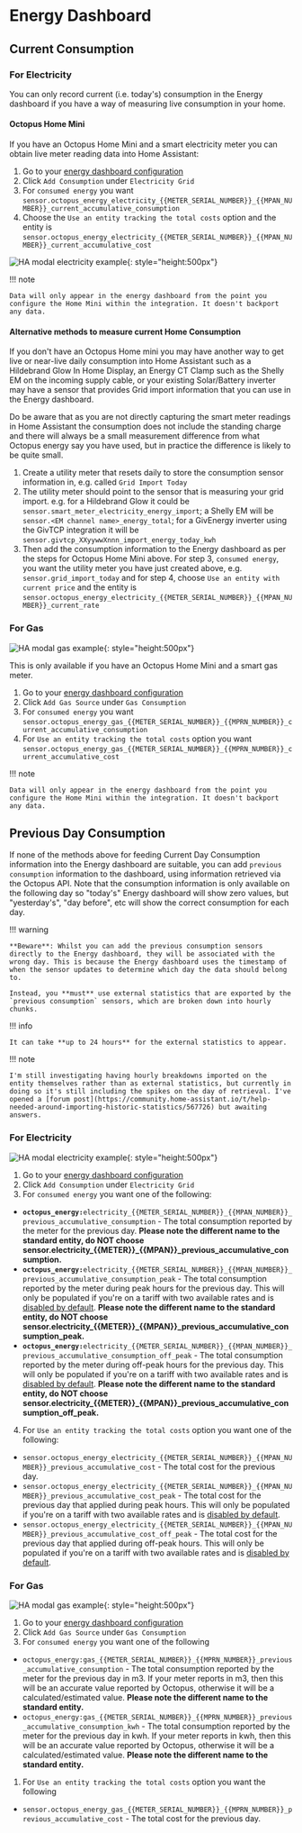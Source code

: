# Energy Dashboard

## Current Consumption

### For Electricity

You can only record current (i.e. today's) consumption in the Energy dashboard if you have a way of measuring live consumption in your home.

#### Octopus Home Mini

If you have an Octopus Home Mini and a smart electricity meter you can obtain live meter reading data into Home Assistant:

1. Go to your [energy dashboard configuration](https://my.home-assistant.io/redirect/config_energy/)
2. Click `Add Consumption` under `Electricity Grid`
3. For `consumed energy` you want `sensor.octopus_energy_electricity_{{METER_SERIAL_NUMBER}}_{{MPAN_NUMBER}}_current_accumulative_consumption`
4. Choose the `Use an entity tracking the total costs` option and the entity is `sensor.octopus_energy_electricity_{{METER_SERIAL_NUMBER}}_{{MPAN_NUMBER}}_current_accumulative_cost`

![HA modal electricity example](./assets/current_consumption_electricity.png){: style="height:500px"}

!!! note
  
    Data will only appear in the energy dashboard from the point you configure the Home Mini within the integration. It doesn't backport any data.

#### Alternative methods to measure current Home Consumption

If you don't have an Octopus Home mini you may have another way to get live or near-live daily consumption into Home Assistant such as a Hildebrand Glow In Home Display, an Energy CT Clamp such as the Shelly EM on the incoming supply cable, or your existing Solar/Battery inverter may have a sensor that provides Grid import information that you can use in the Energy dashboard.

Do be aware that as you are not directly capturing the smart meter readings in Home Assistant the consumption does not include the standing charge and there will always be a small measurement difference from what Octopus energy say you have used, but in practice the difference is likely to be quite small.

1. Create a utility meter that resets daily to store the consumption sensor information in, e.g. called `Grid Import Today`
2. The utility meter should point to the sensor that is measuring your grid import. e.g. for a Hildebrand Glow it could be `sensor.smart_meter_electricity_energy_import`; a Shelly EM will be `sensor.<EM channel name>_energy_total`; for a GivEnergy inverter using the GivTCP integration it will be `sensor.givtcp_XXyywwXnnn_import_energy_today_kwh`
3. Then add the consumption information to the Energy dashboard as per the steps for Octopus Home Mini above.  For step 3, `consumed energy`, you want the utility meter you have just created above, e.g. `sensor.grid_import_today` and for step 4, choose `Use an entity with current price` and the entity is `sensor.octopus_energy_electricity_{{METER_SERIAL_NUMBER}}_{{MPAN_NUMBER}}_current_rate`

### For Gas

![HA modal gas example](./assets/current_consumption_gas.png){: style="height:500px"}

This is only available if you have an Octopus Home Mini and a smart gas meter.

1. Go to your [energy dashboard configuration](https://my.home-assistant.io/redirect/config_energy/)
2. Click `Add Gas Source` under `Gas Consumption`
3. For `consumed energy` you want `sensor.octopus_energy_gas_{{METER_SERIAL_NUMBER}}_{{MPRN_NUMBER}}_current_accumulative_consumption`
4. For `Use an entity tracking the total costs` option you want `sensor.octopus_energy_gas_{{METER_SERIAL_NUMBER}}_{{MPRN_NUMBER}}_current_accumulative_cost` 

!!! note

    Data will only appear in the energy dashboard from the point you configure the Home Mini within the integration. It doesn't backport any data.

## Previous Day Consumption

If none of the methods above for feeding Current Day Consumption information into the Energy dashboard are suitable, you can add `previous consumption` information to the dashboard, using information retrieved via the Octopus API. Note that the consumption information is only available on the following day so "today's" Energy dashboard will show zero values, but "yesterday's", "day before", etc will show the correct consumption for each day.


!!! warning

    **Beware**: Whilst you can add the previous consumption sensors directly to the Energy dashboard, they will be associated with the wrong day. This is because the Energy dashboard uses the timestamp of when the sensor updates to determine which day the data should belong to.

    Instead, you **must** use external statistics that are exported by the `previous consumption` sensors, which are broken down into hourly chunks. 

!!! info

    It can take **up to 24 hours** for the external statistics to appear.

!!! note

    I'm still investigating having hourly breakdowns imported on the entity themselves rather than as external statistics, but currently in doing so it's still including the spikes on the day of retrieval. I've opened a [forum post](https://community.home-assistant.io/t/help-needed-around-importing-historic-statistics/567726) but awaiting answers.

### For Electricity


![HA modal electricity example](./assets/previous_consumption_electricity.png){: style="height:500px"}

1. Go to your [energy dashboard configuration](https://my.home-assistant.io/redirect/config_energy/)
2. Click `Add Consumption` under `Electricity Grid`
3. For `consumed energy` you want one of the following:
 * **`octopus_energy:`**`electricity_{{METER_SERIAL_NUMBER}}_{{MPAN_NUMBER}}_previous_accumulative_consumption` - The total consumption reported by the meter for the previous day.  **Please note the different name to the standard entity, do NOT choose sensor.electricity_{{METER}}_{{MPAN}}_previous_accumulative_consumption.**
 * **`octopus_energy:`**`electricity_{{METER_SERIAL_NUMBER}}_{{MPAN_NUMBER}}_previous_accumulative_consumption_peak` - The total consumption reported by the meter during peak hours for the previous day. This will only be populated if you're on a tariff with two available rates and is [disabled by default](./faq.md#there-are-entities-that-are-disabled-why-are-they-disabled-and-how-do-i-enable-them). **Please note the different name to the standard entity, do NOT choose sensor.electricity_{{METER}}_{{MPAN}}_previous_accumulative_consumption_peak.**
 * **`octopus_energy:`**`electricity_{{METER_SERIAL_NUMBER}}_{{MPAN_NUMBER}}_previous_accumulative_consumption_off_peak` - The total consumption reported by the meter during off-peak hours for the previous day. This will only be populated if you're on a tariff with two available rates and is [disabled by default](./faq.md#there-are-entities-that-are-disabled-why-are-they-disabled-and-how-do-i-enable-them). **Please note the different name to the standard entity, do NOT choose sensor.electricity_{{METER}}_{{MPAN}}_previous_accumulative_consumption_off_peak.**
4. For `Use an entity tracking the total costs` option you want one of the following:
* `sensor.octopus_energy_electricity_{{METER_SERIAL_NUMBER}}_{{MPAN_NUMBER}}_previous_accumulative_cost` - The total cost for the previous day.
* `sensor.octopus_energy_electricity_{{METER_SERIAL_NUMBER}}_{{MPAN_NUMBER}}_previous_accumulative_cost_peak` - The total cost for the previous day that applied during peak hours. This will only be populated if you're on a tariff with two available rates and is [disabled by default](./faq.md#there-are-entities-that-are-disabled-why-are-they-disabled-and-how-do-i-enable-them).
* `sensor.octopus_energy_electricity_{{METER_SERIAL_NUMBER}}_{{MPAN_NUMBER}}_previous_accumulative_cost_off_peak` - The total cost for the previous day that applied during off-peak hours. This will only be populated if you're on a tariff with two available rates and is [disabled by default](./faq.md#there-are-entities-that-are-disabled-why-are-they-disabled-and-how-do-i-enable-them).

### For Gas

![HA modal gas example](./assets/previous_consumption_gas.png){: style="height:500px"}

1. Go to your [energy dashboard configuration](https://my.home-assistant.io/redirect/config_energy/)
2. Click `Add Gas Source` under `Gas Consumption`
3. For `consumed energy` you want one of the following
* `octopus_energy:gas_{{METER_SERIAL_NUMBER}}_{{MPRN_NUMBER}}_previous_accumulative_consumption` - The total consumption reported by the meter for the previous day in m3. If your meter reports in m3, then this will be an accurate value reported by Octopus, otherwise it will be a calculated/estimated value. **Please note the different name to the standard entity.**
* `octopus_energy:gas_{{METER_SERIAL_NUMBER}}_{{MPRN_NUMBER}}_previous_accumulative_consumption_kwh` - The total consumption reported by the meter for the previous day in kwh. If your meter reports in kwh, then this will be an accurate value reported by Octopus, otherwise it will be a calculated/estimated value. **Please note the different name to the standard entity.**
1. For `Use an entity tracking the total costs` option you want the following
* `sensor.octopus_energy_gas_{{METER_SERIAL_NUMBER}}_{{MPRN_NUMBER}}_previous_accumulative_cost` - The total cost for the previous day.
